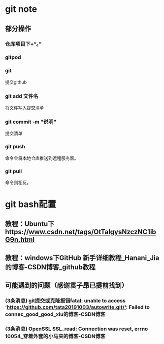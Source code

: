 # git note
## 部分操作
### 仓库项目下+“。”
### gitpod
### git
提交github
### git add 文件名
将文件写入提交清单
### git commit -m "说明"
提交清单
### git push
命令会将本地仓库推送到远程服务器。
### git pull
命令则相反。
# git bash配置
## 教程：Ubuntu下https://www.csdn.net/tags/OtTaIgysNzczNC1ibG9n.html
## 教程：windows下GitHub 新手详细教程_Hanani_Jia的博客-CSDN博客_github教程
## 可能遇到的问题（感谢袁子昂已提前找到）
### (3条消息) git提交或克隆报错fatal: unable to access ‘https://github.com/tata20191003/autowrite.git/‘: Failed to connec_good_good_xiu的博客-CSDN博客
### (3条消息) OpenSSL SSL_read: Connection was reset, errno 10054_穿着外套的小马夹的博客-CSDN博客


